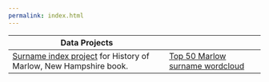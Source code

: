 ```yaml
---
permalink: index.html
---
```


| Data Projects   | <!-- -->    |
------------ | ------------
[Surname index project](marlow/) for History of Marlow, New Hampshire book. |  [Top 50 Marlow surname wordcloud](marlow/surname_d3.html)

